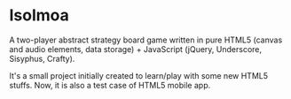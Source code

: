 Isolmoa
=======

A two-player abstract strategy board game written in pure HTML5 (canvas and audio elements, data storage) + JavaScript (jQuery, Underscore, Sisyphus, Crafty).

It's a small project initially created to learn/play with some new HTML5 stuffs. Now, it is also a test case of HTML5 mobile app.
